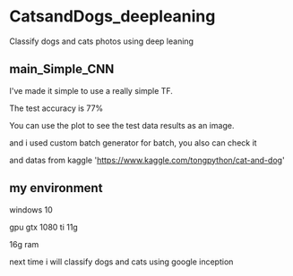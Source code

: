 # CatsandDogs_deepleaning
Classify dogs and cats photos using deep leaning


## main_Simple_CNN

I've made it simple to use a really simple TF.

The test accuracy is 77%

You can use the plot to see the test data results as an image.

and i used custom batch generator for batch, you also can check it 

and datas from kaggle 'https://www.kaggle.com/tongpython/cat-and-dog'


## my environment 

windows 10 

gpu gtx 1080 ti 11g 

16g ram 




next time i will classify dogs and cats using google inception 
